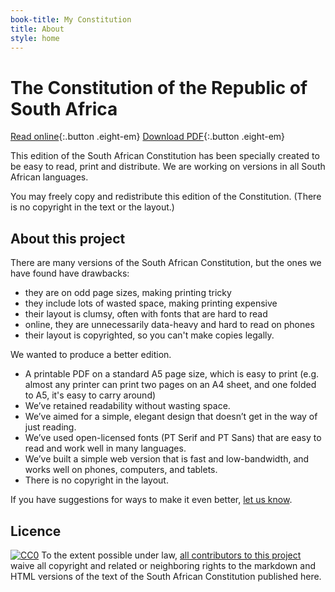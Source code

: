 ```yaml
---
book-title: My Constitution
title: About
style: home
---
```


# The Constitution of&nbsp;the Republic of South&nbsp;Africa

[Read online](en/0-3-contents.html){:.button .eight-em}
[Download PDF](download/constitution-english.pdf){:.button .eight-em} 

This edition of the South African Constitution has been specially created to be easy to read, print and distribute. We are working on versions in all South African languages.

You may freely copy and redistribute this edition of the Constitution. (There is no copyright in the text or the layout.)

## About this project

There are many versions of the South African Constitution, but the ones we have found have drawbacks: 

*	they are on odd page sizes, making printing tricky
*	they include lots of wasted space, making printing expensive
*	their layout is clumsy, often with fonts that are hard to read
*	online, they are unnecessarily data-heavy and hard to read on phones
*	their layout is copyrighted, so you can't make copies legally.

We wanted to produce a better edition. 

*	A printable PDF on a standard A5 page size, which is easy to print (e.g. almost any printer can print two pages on an A4 sheet, and one folded to A5, it's easy to carry around)
*	We’ve retained readability without wasting space.
*	We’ve aimed for a simple, elegant design that doesn’t get in the way of just reading.
*	We’ve used open-licensed fonts (PT Serif and PT Sans) that are easy to read and work well in many languages.
*	We’ve built a simple web version that is fast and low-bandwidth, and works well on phones, computers, and tablets.
*	There is no copyright in the layout.

If you have suggestions for ways to make it even better, [let us know](http://electricbookworks.com/contact).

## Licence

[![CC0](http://i.creativecommons.org/p/zero/1.0/80x15.png)](http://creativecommons.org/publicdomain/zero/1.0/)
To the extent possible under law, [all contributors to this project](https://github.com/electricbookworks/constitution) waive all copyright and related or neighboring rights to the markdown and HTML versions of the text of the South African Constitution published here.
